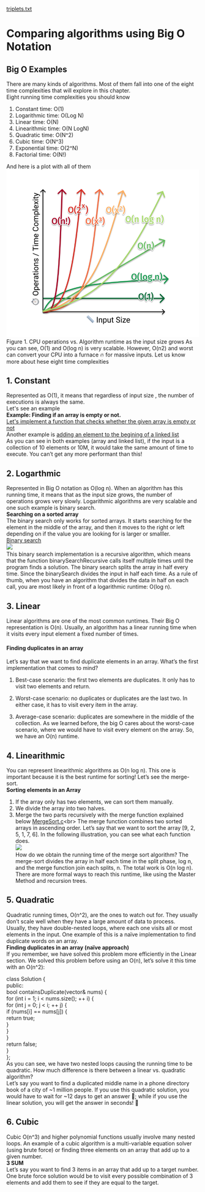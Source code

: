 
[triplets.txt](https://github.com/Kranthi-Guribilli/Asymptotic-Analysis/files/6603751/triplets.txt)
# Comparing algorithms using Big O Notation
## Big O Examples
There are many kinds of algorithms. Most of them fall into one of the eight time complexities that will explore in this chapter.<br>
Eight running time complexities you should know<br>
1. Constant time: O(1)
2. Logarithmic time: O(Log N)
3. Linear time: O(N)
4. Linearithmic time: O(N LogN)
5. Quadratic time: O(N^2)
6. Cubic time: O(N^3)
7. Exponential time: O(2^N)
8. Factorial time: O(N!)

And here is a plot with all of them
<img src="https://github.com/Kranthi-Guribilli/Asymptotic-Analysis/blob/main/GraphOfTimeComplexities.png"><br>
Figure 1. CPU operations vs. Algorithm runtime as the input size grows
As you can see, O(1) and O(log n) is very scalable. However, O(n2) and worst can convert your CPU into a furnace 🔥 for massive inputs.
Let us know more about hese eight time complexities<br>
## 1. Constant</b><br>
Represented as O(1), it means that regardless of input size , the number of executions is always the same.<br>
Let's see an example<br>
<b>Example: Finding if an array is empty or not.<br></b>
[Let's implement a function that checks whether the given array is empty or not](https://github.com/Kranthi-Guribilli/Asymptotic-Analysis/blob/main/IsArrEmpty.c)<br>
Another example is [adding an element to the begining of a linked list](https://github.com/Kranthi-Guribilli/Asymptotic-Analysis/blob/main/addAtfirst.c)<br>
As you can see in both examples (array and linked list), if the input is a collection of 10 elements or 10M, it would take the same amount of time to execute. You can’t get any more performant than this!<br>
## 2. Logarthmic<br>
 Represented in Big O notation as O(log n). When an algorithm has this running time, it means that as the input size grows, the number of operations grows very slowly. Logarithmic algorithms are very scalable and one such example is binary search.<br>
<b>Searching on a sorted array</b><br>
The binary search only works for sorted arrays. It starts searching for the element in the middle of the array, and then it moves to the right or left depending on if the value you are looking for is larger or smalller.<br>
[Binary search](https://github.com/Kranthi-Guribilli/Asymptotic-Analysis/blob/main/Binary%20Search.c)<br>
<img src="https://www.geeksforgeeks.org/wp-content/uploads/Binary-Search.png"><br>
This binary search implementation is a recursive algorithm, which means that the function binarySearchRecursive calls itself multiple times until the program finds a solution. The binary search splits the array in half every time.
 Since the binarySearch divides the input in half each time. As a rule of thumb, when you have an algorithm that divides the data in half on each call, you are most likely in front of a logarithmic runtime: O(log n).
## 3. Linear
Linear algorithms are one of the most common runtimes. Their Big O representation is O(n). Usually, an algorithm has a linear running time when it visits every input element a fixed number of times.<br>
#### Finding duplicates in an array
Let’s say that we want to find duplicate elements in an array. What’s the first implementation that comes to mind?<br>
1. Best-case scenario: the first two elements are duplicates. It only has to visit two elements and return.

2. Worst-case scenario: no duplicates or duplicates are the last two. In either case, it has to visit every item in the array.

3. Average-case scenario: duplicates are somewhere in the middle of the collection.
As we learned before, the big O cares about the worst-case scenario, where we would have to visit every element on the array. So, we have an O(n) runtime.
## 4. Linearithmic
You can represent linearithmic algorithms as O(n log n). This one is important because it is the best runtime for sorting! Let’s see the merge-sort.<br>
<b>Sorting elements in an Array</b>
1. If the array only has two elements, we can sort them manually.
2. We divide the array into two halves.
3. Merge the two parts recursively with the merge function explained below
[MergeSort.c]("https://github.com/Kranthi-Guribilli/Asymptotic-Analysis/blob/main/MergeSort.c")<br>
The merge function combines two sorted arrays in ascending order. Let’s say that we want to sort the array [9, 2, 5, 1, 7, 6]. In the following illustration, you can see what each function does.<br>
<img src="https://github.com/amejiarosario/dsa.js-data-structures-algorithms-javascript/blob/master/book/images/image11.png"><br>
How do we obtain the running time of the merge sort algorithm? The merge-sort divides the array in half each time in the split phase, log n, and the merge function join each splits, n. The total work is O(n log n). There are more formal ways to reach this runtime, like using the Master Method and recursion trees.
## 5. Quadratic
Quadratic running times, O(n^2), are the ones to watch out for. They usually don’t scale well when they have a large amount of data to process.<br>
Usually, they have double-nested loops, where each one visits all or most elements in the input. One example of this is a naïve implementation to find duplicate words on an array.<br>
<b>Finding duplicates in an array (naïve approach)</b><br>
If you remember, we have solved this problem more efficiently in the Linear section. We solved this problem before using an O(n), let’s solve it this time with an O(n^2):

class Solution {<br>
public:<br>
    bool containsDuplicate(vector<int>& nums) {<br>
        for (int i = 1; i < nums.size(); ++ i) {<br>
            for (int j = 0; j < i; ++ j) {<br>
                if (nums[i] == nums[j]) {<br>
                    return true;<br>
                }<br>
            }<br>
        }<br>
        return false;<br>
    }<br>
};<br>
 As you can see, we have two nested loops causing the running time to be quadratic. How much difference is there between a linear vs. quadratic algorithm?<br>
Let’s say you want to find a duplicated middle name in a phone directory book of a city of ~1 million people. If you use this quadratic solution, you would have to wait for ~12 days to get an answer 🐢; while if you use the linear solution, you will get the answer in seconds! 🚀<br>
 ## 6. Cubic
 Cubic O(n^3) and higher polynomial functions usually involve many nested loops. An example of a cubic algorithm is a multi-variable equation solver (using brute force) or finding three elements on an array that add up to a given number.<br>
 <b>3 SUM</b><br>
 Let’s say you want to find 3 items in an array that add up to a target number. One brute force solution would be to visit every possible combination of 3 elements and add them to see if they are equal to the target.<br>

 
